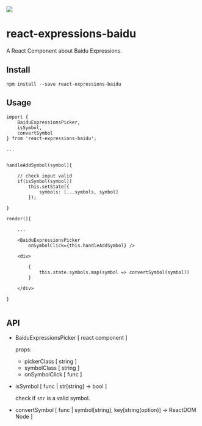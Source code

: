 ![](http://i1.piimg.com/567571/ed9de13efe043b12.gif)

# react-expressions-baidu
A React Component about Baidu Expressions.

## Install
```
npm install --save react-expressions-baidu
```

## Usage

```
import { 
    BaiduExpressionsPicker, 
    isSymbol, 
    convertSymbol 
} from 'react-expressions-baidu';

...


handleAddSymbol(symbol){

    // check input valid
    if(isSymbol(symbol))
        this.setState({
            symbols: [...symbols, symbol]
        });

}

render(){

    ...

    <BaiduExpressionsPicker
        onSymbolClick={this.handleAddSymbol} />

    <div>

        {
            this.state.symbols.map(symbol => convertSymbol(symbol))
        }

    </div>

}


```

## API

* BaiduExpressionsPicker [ react component ]

    props:

    * pickerClass [ string ]
    * symbolClass [ string ]
    * onSymbolClick [ func ]

* isSymbol [ func | str[string] -> bool ]

    check if `str` is a valid symbol.

* convertSymbol [ func | symbol[string], key[string(option)] -> ReactDOM Node ]
